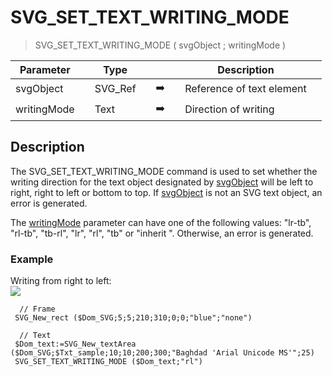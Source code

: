 <!-- SVG_SET_TEXT_WRITING_MODE ( svgObject ; writingMode )
 -> svgObject (Text)
 -> writingMode (Text)-->
# SVG_SET_TEXT_WRITING_MODE

> SVG_SET_TEXT_WRITING_MODE ( svgObject ; writingMode )

| Parameter |     | Type |     |     |     | Description |     |
| --- | --- | --- | --- | --- | --- | --- | --- |
| svgObject |     | SVG_Ref |     | ➡️ |     | Reference of text element |     |
| writingMode |     | Text |     | ➡️ |     | Direction of writing |     |

## Description

The SVG_SET_TEXT_WRITING_MODE command is used to set whether the writing direction for the text object designated by [svgObject](# "Reference of text element") will be left to right, right to left or bottom to top. If [svgObject](# "Reference of text element") is not an SVG text object, an error is generated.

The [writingMode](# "Direction of writing") parameter can have one of the following values: "lr-tb", "rl-tb", "tb-rl", "lr", "rl", "tb" or "inherit ". Otherwise, an error is generated.

### Example  

Writing from right to left:  
![](https://doc.4d.com/4Dv19/picture/359263/pict359263.en.png)

```4d
  // Frame  
 SVG_New_rect ($Dom_SVG;5;5;210;310;0;0;"blue";"none")  
   
  // Text  
 $Dom_text:=SVG_New_textArea ($Dom_SVG;$Txt_sample;10;10;200;300;"Baghdad 'Arial Unicode MS'";25)  
 SVG_SET_TEXT_WRITING_MODE ($Dom_text;"rl")
```
